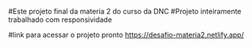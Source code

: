 #Este projeto final da materia 2 do curso da DNC
#Projeto inteiramente trabalhado com responsividade

#link para acessar o projeto pronto https://desafio-materia2.netlify.app/ 

